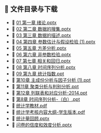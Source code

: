 

## 📄 文件目录与下载

- 📄 [01 第一章 绪论.pptx](01%20%E7%AC%AC%E4%B8%80%E7%AB%A0%20%E7%BB%AA%E8%AE%BA.pptx)
- 📄 [02 第二章 数据的搜集.pptx](02%20%E7%AC%AC%E4%BA%8C%E7%AB%A0%20%E6%95%B0%E6%8D%AE%E7%9A%84%E6%90%9C%E9%9B%86.pptx)
- 📄 [03 第三章 数据的描述.pptx](03%20%E7%AC%AC%E4%B8%89%E7%AB%A0%20%E6%95%B0%E6%8D%AE%E7%9A%84%E6%8F%8F%E8%BF%B0.pptx)
- 📄 [04 第四章 参数估计与假设检验 (1).pptx](04%20%E7%AC%AC%E5%9B%9B%E7%AB%A0%20%E5%8F%82%E6%95%B0%E4%BC%B0%E8%AE%A1%E4%B8%8E%E5%81%87%E8%AE%BE%E6%A3%80%E9%AA%8C%20%281%29.pptx)
- 📄 [05 第五章 方差分析.pptx](05%20%E7%AC%AC%E4%BA%94%E7%AB%A0%20%E6%96%B9%E5%B7%AE%E5%88%86%E6%9E%90.pptx)
- 📄 [06 第六章 非参数检验.pptx](06%20%E7%AC%AC%E5%85%AD%E7%AB%A0%20%E9%9D%9E%E5%8F%82%E6%95%B0%E6%A3%80%E9%AA%8C.pptx)
- 📄 [07 第七章 相关和回归.pptx](07%20%E7%AC%AC%E4%B8%83%E7%AB%A0%20%E7%9B%B8%E5%85%B3%E5%92%8C%E5%9B%9E%E5%BD%92.pptx)
- 📄 [08 第八章 时间序列分析.pptx](08%20%E7%AC%AC%E5%85%AB%E7%AB%A0%20%E6%97%B6%E9%97%B4%E5%BA%8F%E5%88%97%E5%88%86%E6%9E%90.pptx)
- 📄 [09 第九章 统计指数.ppt](09%20%E7%AC%AC%E4%B9%9D%E7%AB%A0%20%E7%BB%9F%E8%AE%A1%E6%8C%87%E6%95%B0.ppt)
- 📄 [第10章 主成份分析与因子分析 (1).ppt](%E7%AC%AC10%E7%AB%A0%20%E4%B8%BB%E6%88%90%E4%BB%BD%E5%88%86%E6%9E%90%E4%B8%8E%E5%9B%A0%E5%AD%90%E5%88%86%E6%9E%90%20%281%29.ppt)
- 📄 [第11章 聚类分析与判别分析.ppt](%E7%AC%AC11%E7%AB%A0%20%E8%81%9A%E7%B1%BB%E5%88%86%E6%9E%90%E4%B8%8E%E5%88%A4%E5%88%AB%E5%88%86%E6%9E%90.ppt)
- 📄 [第12章 列联表和对应分析-2014.ppt](%E7%AC%AC12%E7%AB%A0%20%E5%88%97%E8%81%94%E8%A1%A8%E5%92%8C%E5%AF%B9%E5%BA%94%E5%88%86%E6%9E%90-2014.ppt)
- 📄 [第8章 时间序列分析-（白）.ppt](%E7%AC%AC8%E7%AB%A0%20%E6%97%B6%E9%97%B4%E5%BA%8F%E5%88%97%E5%88%86%E6%9E%90-%EF%BC%88%E7%99%BD%EF%BC%89.ppt)
- 📄 [统计学教材.pdf](%E7%BB%9F%E8%AE%A1%E5%AD%A6%E6%95%99%E6%9D%90.pdf)
- 📄 [统计学考核内容大纲-学生版本.pdf](%E7%BB%9F%E8%AE%A1%E5%AD%A6%E8%80%83%E6%A0%B8%E5%86%85%E5%AE%B9%E5%A4%A7%E7%BA%B2-%E5%AD%A6%E7%94%9F%E7%89%88%E6%9C%AC.pdf)
- 📄 [统计量回顾.pptx](%E7%BB%9F%E8%AE%A1%E9%87%8F%E5%9B%9E%E9%A1%BE.pptx)
- 📄 [问卷的信度和效度分析.pptx](%E9%97%AE%E5%8D%B7%E7%9A%84%E4%BF%A1%E5%BA%A6%E5%92%8C%E6%95%88%E5%BA%A6%E5%88%86%E6%9E%90.pptx)

